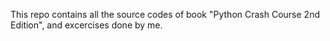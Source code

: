 This repo contains all the source codes of book "Python Crash Course 2nd Edition", and excercises done by me.